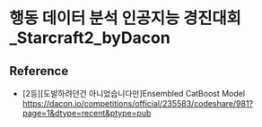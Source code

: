# 행동 데이터 분석 인공지능 경진대회_Starcraft2_byDacon

## Reference
 - [2등][도발하려던건 아니었습니다만]Ensembled CatBoost Model https://dacon.io/competitions/official/235583/codeshare/981?page=1&dtype=recent&ptype=pub